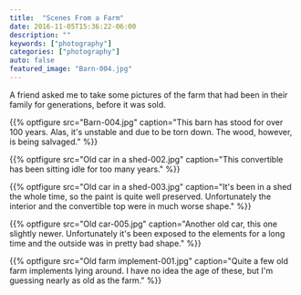 ```yaml
---
title:  "Scenes From a Farm"
date: 2016-11-05T15:36:22-06:00
description: ""
keywords: ["photography"]
categories: ["photography"]
auto: false
featured_image: "Barn-004.jpg"
---
```


A friend asked me to take some pictures of the farm that had been in their family for generations, before it was sold.

{{% optfigure src="Barn-004.jpg" caption="This barn has stood for over 100 years. Alas, it's unstable and due to be torn down. The wood, however, is being salvaged." %}}

{{% optfigure src="Old car in a shed-002.jpg" caption="This convertible has been sitting idle for too many years." %}}

{{% optfigure src="Old car in a shed-003.jpg" caption="It's been in a shed the whole time, so the paint is quite well preserved. Unfortunately the interior and the convertible top were in much worse shape." %}}

{{% optfigure src="Old car-005.jpg" caption="Another old car, this one slightly newer. Unfortunately it's been exposed to the elements for a long time and the outside was in pretty bad shape." %}}

{{% optfigure src="Old farm implement-001.jpg" caption="Quite a few old farm implements lying around. I have no idea the age of these, but I'm guessing nearly as old as the farm." %}}
